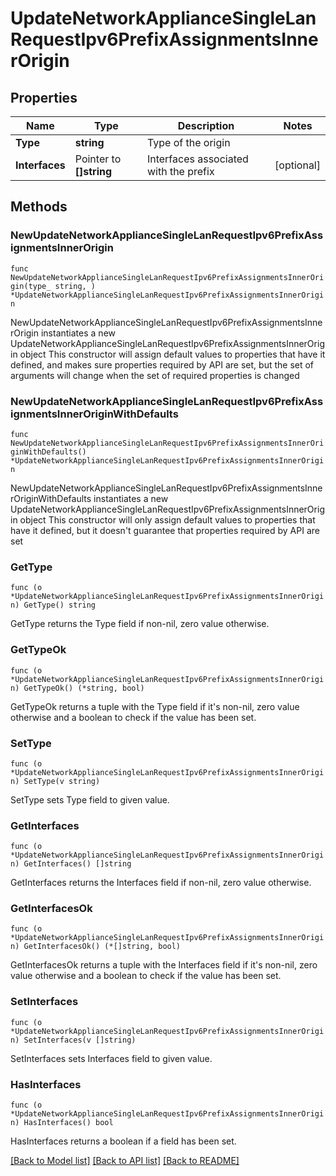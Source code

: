 # UpdateNetworkApplianceSingleLanRequestIpv6PrefixAssignmentsInnerOrigin

## Properties

Name | Type | Description | Notes
------------ | ------------- | ------------- | -------------
**Type** | **string** | Type of the origin | 
**Interfaces** | Pointer to **[]string** | Interfaces associated with the prefix | [optional] 

## Methods

### NewUpdateNetworkApplianceSingleLanRequestIpv6PrefixAssignmentsInnerOrigin

`func NewUpdateNetworkApplianceSingleLanRequestIpv6PrefixAssignmentsInnerOrigin(type_ string, ) *UpdateNetworkApplianceSingleLanRequestIpv6PrefixAssignmentsInnerOrigin`

NewUpdateNetworkApplianceSingleLanRequestIpv6PrefixAssignmentsInnerOrigin instantiates a new UpdateNetworkApplianceSingleLanRequestIpv6PrefixAssignmentsInnerOrigin object
This constructor will assign default values to properties that have it defined,
and makes sure properties required by API are set, but the set of arguments
will change when the set of required properties is changed

### NewUpdateNetworkApplianceSingleLanRequestIpv6PrefixAssignmentsInnerOriginWithDefaults

`func NewUpdateNetworkApplianceSingleLanRequestIpv6PrefixAssignmentsInnerOriginWithDefaults() *UpdateNetworkApplianceSingleLanRequestIpv6PrefixAssignmentsInnerOrigin`

NewUpdateNetworkApplianceSingleLanRequestIpv6PrefixAssignmentsInnerOriginWithDefaults instantiates a new UpdateNetworkApplianceSingleLanRequestIpv6PrefixAssignmentsInnerOrigin object
This constructor will only assign default values to properties that have it defined,
but it doesn't guarantee that properties required by API are set

### GetType

`func (o *UpdateNetworkApplianceSingleLanRequestIpv6PrefixAssignmentsInnerOrigin) GetType() string`

GetType returns the Type field if non-nil, zero value otherwise.

### GetTypeOk

`func (o *UpdateNetworkApplianceSingleLanRequestIpv6PrefixAssignmentsInnerOrigin) GetTypeOk() (*string, bool)`

GetTypeOk returns a tuple with the Type field if it's non-nil, zero value otherwise
and a boolean to check if the value has been set.

### SetType

`func (o *UpdateNetworkApplianceSingleLanRequestIpv6PrefixAssignmentsInnerOrigin) SetType(v string)`

SetType sets Type field to given value.


### GetInterfaces

`func (o *UpdateNetworkApplianceSingleLanRequestIpv6PrefixAssignmentsInnerOrigin) GetInterfaces() []string`

GetInterfaces returns the Interfaces field if non-nil, zero value otherwise.

### GetInterfacesOk

`func (o *UpdateNetworkApplianceSingleLanRequestIpv6PrefixAssignmentsInnerOrigin) GetInterfacesOk() (*[]string, bool)`

GetInterfacesOk returns a tuple with the Interfaces field if it's non-nil, zero value otherwise
and a boolean to check if the value has been set.

### SetInterfaces

`func (o *UpdateNetworkApplianceSingleLanRequestIpv6PrefixAssignmentsInnerOrigin) SetInterfaces(v []string)`

SetInterfaces sets Interfaces field to given value.

### HasInterfaces

`func (o *UpdateNetworkApplianceSingleLanRequestIpv6PrefixAssignmentsInnerOrigin) HasInterfaces() bool`

HasInterfaces returns a boolean if a field has been set.


[[Back to Model list]](../README.md#documentation-for-models) [[Back to API list]](../README.md#documentation-for-api-endpoints) [[Back to README]](../README.md)


